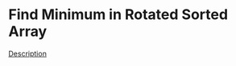 Find Minimum in Rotated Sorted Array
====

[Description](https://leetcode.com/problems/find-minimum-in-rotated-sorted-array/)